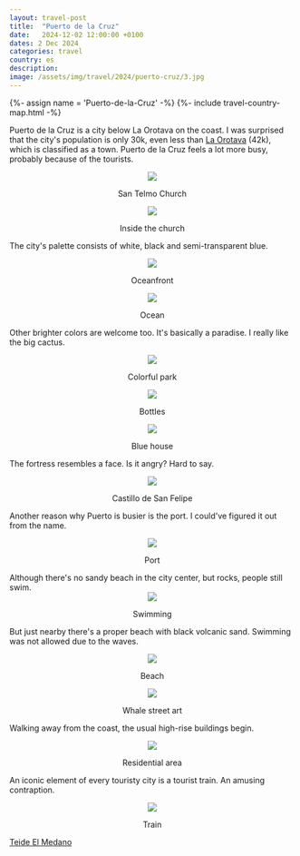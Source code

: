 ```yaml
---
layout: travel-post
title:  "Puerto de la Cruz"
date:   2024-12-02 12:00:00 +0100
dates: 2 Dec 2024
categories: travel
country: es
description: 
image: /assets/img/travel/2024/puerto-cruz/3.jpg
---
```


{%- assign name = 'Puerto-de-la-Cruz' -%}
{%- include travel-country-map.html -%}

Puerto de la Cruz is a city below La Orotava on the coast. I was surprised that the city's population is only 30k, even less than [La Orotava](/travel/2024/orotava) (42k), which is classified as a town. Puerto de la Cruz feels a lot more busy, probably because of the tourists.
<center>
    <img src="/assets/img/travel/2024/puerto-cruz/1.jpg" />
    <p class="image-label">San Telmo Church</p>
</center>

<center>
    <img src="/assets/img/travel/2024/puerto-cruz/11.jpg" />
    <p class="image-label">Inside the church</p>
</center>

The city's palette consists of white, black and semi-transparent blue.
<center>
    <img src="/assets/img/travel/2024/puerto-cruz/2.jpg" />
    <p class="image-label">Oceanfront</p>
</center>

<center>
    <img src="/assets/img/travel/2024/puerto-cruz/3.jpg" />
    <p class="image-label">Ocean</p>
</center>

Other brighter colors are welcome too. It's basically a paradise. I really like the big cactus.
<center>
    <img src="/assets/img/travel/2024/puerto-cruz/4.jpg" />
    <p class="image-label">Colorful park</p>
</center>

<center>
    <img src="/assets/img/travel/2024/puerto-cruz/5.jpg" />
    <p class="image-label">Bottles</p>
</center>

<center>
    <img src="/assets/img/travel/2024/puerto-cruz/9.jpg" />
    <p class="image-label">Blue house</p>
</center>

The fortress resembles a face. Is it angry? Hard to say.
<center>
    <img src="/assets/img/travel/2024/puerto-cruz/12.jpg" />
    <p class="image-label">Castillo de San Felipe</p>
</center>

Another reason why Puerto is busier is the port. I could've figured it out from the name.
<center>
    <img src="/assets/img/travel/2024/puerto-cruz/6.jpg" />
    <p class="image-label">Port</p>
</center>
Although there's no sandy beach in the city center, but rocks, people still swim.
<center>
    <img src="/assets/img/travel/2024/puerto-cruz/7.jpg" />
    <p class="image-label">Swimming</p>
</center>

But just nearby there's a proper beach with black volcanic sand. Swimming was not allowed due to the waves.
<center>
    <img src="/assets/img/travel/2024/puerto-cruz/8.jpg" />
    <p class="image-label">Beach</p>
</center>

<center>
    <img src="/assets/img/travel/2024/puerto-cruz/10.jpg" />
    <p class="image-label">Whale street art</p>
</center>

Walking away from the coast, the usual high-rise buildings begin.
<center>
    <img src="/assets/img/travel/2024/puerto-cruz/13.jpg" />
    <p class="image-label">Residential area</p>
</center>

An iconic element of every touristy city is a tourist train. An amusing contraption.
<center>
    <img src="/assets/img/travel/2024/puerto-cruz/14.jpg" />
    <p class="image-label">Train</p>
</center>

<a class="prev" href="/travel/2024/teide">
    Teide
</a>
<a class="next" href="/travel/2024/el-medano">
    El Medano
</a>
